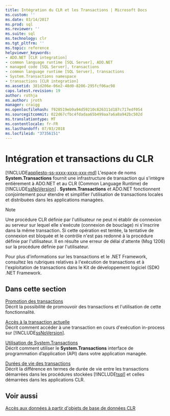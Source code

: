 ```yaml
---
title: Intégration du CLR et les Transactions | Microsoft Docs
ms.custom: ''
ms.date: 03/14/2017
ms.prod: sql
ms.reviewer: ''
ms.suite: sql
ms.technology: clr
ms.tgt_pltfrm: ''
ms.topic: reference
helpviewer_keywords:
- ADO.NET [CLR integration]
- common language runtime [SQL Server], ADO.NET
- managed code [SQL Server], transactions
- common language runtime [SQL Server], transactions
- System.Transactions namespace
- transactions [CLR integration]
ms.assetid: 381d206e-06e2-48d0-8206-295fcf06ac98
caps.latest.revision: 19
author: rothja
ms.author: jroth
manager: craigg
ms.openlocfilehash: f928519eb9a94d59210c826311d187c717edf054
ms.sourcegitcommit: 022d67cfbc4fdadaa65b499aa7a6a8a942bc502d
ms.translationtype: MT
ms.contentlocale: fr-FR
ms.lasthandoff: 07/03/2018
ms.locfileid: "37356151"
---
```

# <a name="clr-integration-and-transactions"></a>Intégration et transactions du CLR
[!INCLUDE[appliesto-ss-xxxx-xxxx-xxx-md](../../includes/appliesto-ss-xxxx-xxxx-xxx-md.md)]
  L'espace de noms **System.Transactions** fournit une infrastructure de transaction qui s'intègre entièrement à ADO.NET et au CLR (Common Language Runtime) de [!INCLUDE[ssNoVersion](../../includes/ssnoversion-md.md)] . **System.Transactions** et ADO.NET fonctionnent conjointement pour étendre et simplifier l’utilisation de transactions locales et distribuées dans les applications managées.  
  
> [!NOTE]  
>  Une procédure CLR définie par l'utilisateur ne peut ni établir de connexion au serveur sur lequel elle s'exécute (connexion de bouclage) ni s'inscrire dans la même transaction. Si cette opération est tentée, la tentative de connexion est bloquée et le contrôle n'est pas redonné à la procédure définie par l'utilisateur. Il en résulte une erreur de délai d'attente (Msg 1206) sur la procédure définie par l'utilisateur.  
  
 Pour plus d'informations sur les transactions et le .NET Framework, consultez les rubriques relatives à l'exécution de transactions et à l'exploitation de transactions dans le Kit de développement logiciel (SDK) .NET Framework.  
  
## <a name="in-this-section"></a>Dans cette section  
 [Promotion des transactions](../../relational-databases/clr-integration-data-access-transactions/transaction-promotion.md)  
 Décrit la possibilité de promouvoir des transactions et l'utilisation de cette fonctionnalité.  
  
 [Accès à la transaction actuelle](../../relational-databases/clr-integration-data-access-transactions/accessing-the-current-transaction.md)  
 Décrit comment accéder à une transaction en cours d'exécution in-process sur [!INCLUDE[ssNoVersion](../../includes/ssnoversion-md.md)].  
  
 [Utilisation de System.Transactions](../../relational-databases/clr-integration-data-access-transactions/using-system-transactions.md)  
 Décrit comment utiliser le **System.Transactions** interface de programmation d’application (API) dans votre application managée.  
  
 [Durées de vie des transactions](../../relational-databases/clr-integration-data-access-transactions/transaction-lifetimes.md)  
 Décrit la différence en termes de durée de vie entre les transactions démarrées dans les procédures stockées [!INCLUDE[tsql](../../includes/tsql-md.md)] et celles démarrées dans les applications CLR.  
  
## <a name="see-also"></a>Voir aussi  
 [Accès aux données à partir d'objets de base de données CLR](../../relational-databases/clr-integration/data-access/data-access-from-clr-database-objects.md)  
  
  
